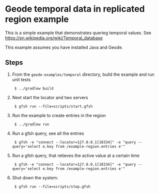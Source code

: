 <!--
Licensed to the Apache Software Foundation (ASF) under one or more
contributor license agreements.  See the NOTICE file distributed with
this work for additional information regarding copyright ownership.
The ASF licenses this file to You under the Apache License, Version 2.0
(the "License"); you may not use this file except in compliance with
the License.  You may obtain a copy of the License at

     http://www.apache.org/licenses/LICENSE-2.0

Unless required by applicable law or agreed to in writing, software
distributed under the License is distributed on an "AS IS" BASIS,
WITHOUT WARRANTIES OR CONDITIONS OF ANY KIND, either express or implied.
See the License for the specific language governing permissions and
limitations under the License.
-->

# Geode temporal data in replicated region example

This is a simple example that demonstrates querieg temporal values.
See https://en.wikipedia.org/wiki/Temporal_database

This example assumes you have installed Java and Geode.

## Steps

1. From the `geode-examples/temporal` directory, build the example and
   run unit tests

        $ ../gradlew build

2. Next start the locator and two servers

        $ gfsh run --file=scripts/start.gfsh

3. Run the example to create entries in the region

        $ ../gradlew run

4. Run a gfsh query, see all the entries

        $ gfsh -e "connect --locator=127.0.0.1[10334]" -e "query --query='select e.key from /example-region.entries e'"

5. Run a gfsh query, that retieves the active value at a certain time

        $ gfsh -e "connect --locator=127.0.0.1[10334]" -e "query --query='select e.key from /example-region.entries e'"

6. Shut down the system:

        $ gfsh run --file=scripts/stop.gfsh

